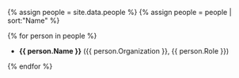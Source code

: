 <!--
---
layout: default
title: People Involved in the Emerson Collective
---
-->

<!-- People -->
{% assign people = site.data.people %}
{% assign people = people | sort:"Name" %}

<!-- Document -->

{% for person in people %}

<ul>
<li><strong>{{ person.Name }}</strong> ({{ person.Organization }}, {{ person.Role }})</li>
</ul>

{% endfor %}
